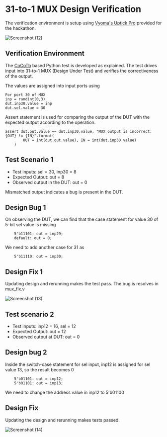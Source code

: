 # 31-to-1 MUX Design Verification

The verification environment is setup using [Vyoma's Uptick Pro](https://vyomasystems.com) provided for the hackathon.

![Screenshot (12)](https://user-images.githubusercontent.com/47589022/182037448-29546b61-cf83-4c9a-be21-8dd3ec8ea6f7.png)

## Verification Environment

The [CoCoTb](https://www.cocotb.org/) based Python test is developed as explained. The test drives input into 31-to-1 MUX (Design Under Test) and verifies the correctiveness of the output.

The values are assigned into input ports using 
```
For port 30 of MUX
inp = randint(0,3)
dut.inp30.value = inp
dut.sel.value = 30
```
Assert statement is used for comparing the output of the DUT with the expected output according to the operation.

```
assert dut.out.value == dut.inp30.value, "MUX output is incorrect: {OUT} != {IN}".format(
        OUT = int(dut.out.value), IN = int(dut.inp30.value)
    )
```

## Test Scenario 1
- Test inputs: sel = 30, inp30 = 8
- Expected Output: out = 8
- Observed output in the DUT: out = 0

Mismatched output indicates a bug is present in the DUT. 

## Design Bug 1
On observing the DUT, we can find that the case statement for value 30 of 5-bit sel value is missing
```
    5'b11101: out = inp29;
    default: out = 0;
```
We need to add another case for 31 as
```
    5'b11110: out = inp30;
```
## Design Fix 1

Updating design and rerunning makes the test pass. The bug is resolves in mux_fix.v

![Screenshot (13)](https://user-images.githubusercontent.com/47589022/182038345-6db9c23c-1c6a-4552-beb2-ab065e75c6d3.png)

## Test scenario 2
- Test inputs: inp12 = 16, sel = 12
- Expected Output: out = 12
- Observed output at DUT: out = 0

## Design bug 2

Inside the switch-case statement for sel input, inp12 is assigned for sel value 13, so the result becomes 0

```
    5'b01101: out = inp12;
    5'b01101: out = inp13;
```
We need to change the address value in inp12 to 5'b01100

## Design Fix

Updating the design and rerunning makes tests passed.

![Screenshot (14)](https://user-images.githubusercontent.com/47589022/182039313-4d51023b-feb6-4afb-aec2-96ae5b65532a.png)

